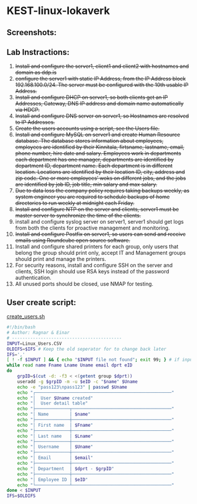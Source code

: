 # KEST-linux-lokaverk
## Screenshots:

## Lab Instractions:
  1. ~~Install and configure the server1, client1 and client2 with hostnames and domain as ddp.is~~
  2. ~~configure the server1 with static IP Address, from the IP Address block 192.168.100.0/24. The server must be configured with the 10th usable IP Address.~~
  3. ~~Install and configure DHCP on server1, so both clients get an IP Addresses, Gateway, DNS IP address and domain name automatically via HDCP.~~
  4. ~~Install and configure DNS server on server1, so Hostnames are resolved to IP Addresses.~~
  5. ~~Create the users accounts using a script, see the Users file.~~
  6. ~~Install and configure MySQL on server1 and create Human Resource database. The database stores information about employees, employees are identified by their Kinnitala, firtsname, lastname, email, phone number, hire date and salary. Employees work in departments each department has one manager, departments are identified by department ID, department name. Each department is in different location. Locations are identified by their location ID, city, address and zip code. One or more employees’ woks on different jobs, and the jobs are identified by job ID, job title, min salary and max salary.~~
  7. ~~Due to data loss the company policy requires taking backups weekly, as system engineer you are required to schedule backups of home directories to run weekly at midnight each Friday.~~
  8. ~~Install and configure NTP on the server and clients, server1 must be master server to synchronize the time of the clients.~~
  9. install and configure syslog server on server1, server1 should get logs from both the clients for proactive management and monitoring.
  10. ~~Install and configure Postfix on server1, so users can send and receive emails using Roundcube open source software.~~
  11. Install and configure shared printers for each group, only users that belong the group should print only, accept IT and Management groups should print and manage the printers. 
  12. For security reasons, install and configure SSH on the server and clients, SSH login should use RSA keys instead of the password authentication.
  13. All unused ports should be closed, use NMAP for testing.
## User create script:
[create_users.sh](create_users.sh)
```bash
#!/bin/bash
# Author: Ragnar & Einar
# ------------------------------------------
INPUT=Linux_Users.CSV
OLDIFS=$IFS # Keep the old seperator for to change back later
IFS=','
[ ! -f $INPUT ] && { echo "$INPUT file not found"; exit 99; } # if input is not a file
while read name Fname Lname Uname email dprt eID
do
    grpID=$(cut -d: -f3 < <(getent group $dprt))
    useradd -g $grpID -m -u $eID -c "$name" $Uname
    echo -e "pass123\npass123" | passwd $Uname
    echo "┌────────────────────────────────────────────────────"
    echo "│  User $Uname created"
    echo "│  User detail table"
    echo "├─────────────┬──────────────────────────────────────"
    echo "│ Name        │ $name"
    echo "├─────────────┼──────────────────────────────────────"
    echo "│ First name  │ $Fname"
    echo "├─────────────┼──────────────────────────────────────"
    echo "│ Last name   │ $Lname"
    echo "├─────────────┼──────────────────────────────────────"
    echo "│ Username    │ $Uname"
    echo "├─────────────┼──────────────────────────────────────"
    echo "│ Email       │ $email"
    echo "├─────────────┼──────────────────────────────────────"
    echo "│ Department  │ $dprt - $grpID"
    echo "├─────────────┼──────────────────────────────────────"
    echo "│ Employee ID │ $eID"
    echo "└─────────────┴──────────────────────────────────────"
done < $INPUT
IFS=$OLDIFS
```
